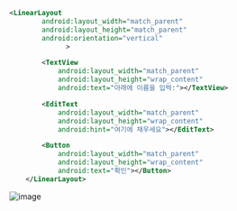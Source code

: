 
``` xml
<LinearLayout
        android:layout_width="match_parent"
        android:layout_height="match_parent"
        android:orientation="vertical"
              >

        <TextView
            android:layout_width="match_parent"
            android:layout_height="wrap_content"
            android:text="아래에 이름을 입력:"></TextView>

        <EditText
            android:layout_width="match_parent"
            android:layout_height="wrap_content"
            android:hint="여기에 채우세요"></EditText>

        <Button
            android:layout_width="match_parent"
            android:layout_height="wrap_content"
            android:text="확인"></Button>
    </LinearLayout>

```

![image](https://user-images.githubusercontent.com/52357235/190370085-48a2f587-92e2-4e95-b5d0-7a17c06102b2.png)
